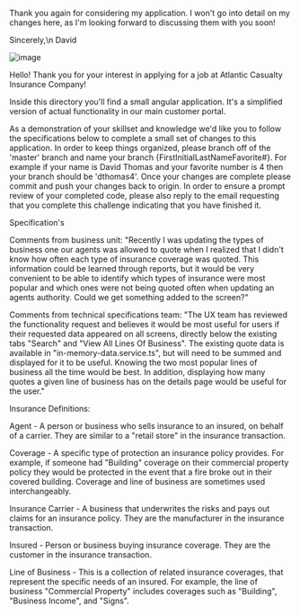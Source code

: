 Thank you again for considering my application. I won't go into detail on my changes here, as I'm looking forward to discussing them with you soon!

Sincerely,\n
David

![image](https://github.com/dgoelitz/ACICAngularCodingChallenge/assets/76196753/8efea8c1-2773-4c76-888e-a52ce7998862)



Hello!  Thank you for your interest in applying for a job at Atlantic Casualty Insurance Company!

Inside this directory you'll find a small angular application.  It's a simplified version of actual functionality in our main customer portal.

As a demonstration of your skillset and knowledge we'd like you to follow the specifications below to complete a small set of changes to this application.
In order to keep things organized, please branch off of the 'master' branch and name your branch {FirstInitialLastNameFavorite#}.  For example if your name
is David Thomas and your favorite number is 4 then your branch should be 'dthomas4'.  Once your changes are complete please commit and push your changes 
back to origin.  In order to ensure a prompt review of your completed code, please also reply to the email requesting that you complete this challenge 
indicating that you have finished it.

Specification's

Comments from business unit: "Recently I was updating the types of business one our agents was allowed to quote when I realized that I didn't know
how often each type of insurance coverage was quoted.  This information could be learned through reports, but it would be very convenient to be able
to identify which types of insurance were most popular and which ones were not being quoted often when updating an agents authority.  Could we get 
something added to the screen?"

Comments from technical specifications team: "The UX team has reviewed the functionality request and believes it would be most useful for users if
their requested data appeared on all screens, directly below the existing tabs "Search" and "View All Lines Of Business".  The existing quote data
is available in "in-memory-data.service.ts", but will need to be summed and displayed for it to be useful.  Knowing the two most popular lines of 
business all the time would be best.  In addition, displaying how many quotes a given line of business has on the details page would be useful for 
the user."

Insurance Definitions:

Agent - A person or business who sells insurance to an insured, on behalf of a carrier.  They are similar to a "retail store" in the insurance transaction.

Coverage - A specific type of protection an insurance policy provides.  For example, if someone had "Building" coverage on their commercial property policy
they would be protected in the event that a fire broke out in their covered building.  Coverage and line of business are sometimes used interchangeably.  

Insurance Carrier - A business that underwrites the risks and pays out claims for an insurance policy.  They are the manufacturer in the insurance transaction.

Insured - Person or business buying insurance coverage.  They are the customer in the insurance transaction.

Line of Business - This is a collection of related insurance coverages, that represent the specific needs of an insured.  For example, the line of business 
"Commercial Property" includes coverages such as "Building", "Business Income", and "Signs".  

